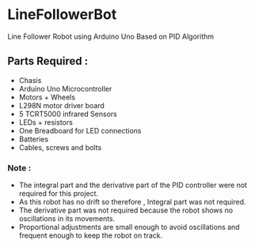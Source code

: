 # LineFollowerBot
 Line Follower Robot using Arduino Uno Based on PID Algorithm
## Parts Required :
- Chasis
- Arduino Uno Microcontroller
- Motors + Wheels 
- L298N motor driver board
- 5 TCRT5000 infrared Sensors
- LEDs + resistors
- One Breadboard for LED connections
- Batteries
- Cables, screws and bolts 
### Note : 
- The integral part and the derivative part of the PID controller were not required for this project.
- As this robot has no drift so therefore , Integral part was not required.
- The derivative part was not required because the robot shows no oscillations in its movements. 
- Proportional adjustments are small enough to avoid oscillations and frequent enough to keep the robot on track.
